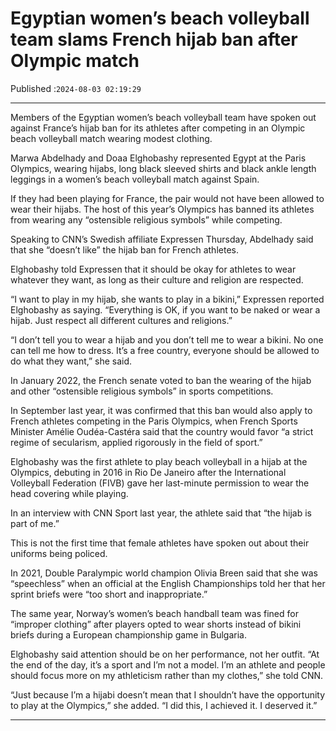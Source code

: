 # Egyptian women’s beach volleyball team slams French hijab ban after Olympic match

Published :`2024-08-03 02:19:29`

---

Members of the Egyptian women’s beach volleyball team have spoken out against France’s hijab ban for its athletes after competing in an Olympic beach volleyball match wearing modest clothing.

Marwa Abdelhady and Doaa Elghobashy represented Egypt at the Paris Olympics, wearing hijabs, long black sleeved shirts and black ankle length leggings in a women’s beach volleyball match against Spain.

If they had been playing for France, the pair would not have been allowed to wear their hijabs. The host of this year’s Olympics has banned its athletes from wearing any “ostensible religious symbols” while competing.

Speaking to CNN’s Swedish affiliate Expressen Thursday, Abdelhady said that she “doesn’t like” the hijab ban for French athletes.

Elghobashy told Expressen that it should be okay for athletes to wear whatever they want, as long as their culture and religion are respected.

“I want to play in my hijab, she wants to play in a bikini,” Expressen reported Elghobashy as saying. “Everything is OK, if you want to be naked or wear a hijab. Just respect all different cultures and religions.”

“I don’t tell you to wear a hijab and you don’t tell me to wear a bikini. No one can tell me how to dress. It’s a free country, everyone should be allowed to do what they want,” she said.

In January 2022, the French senate voted to ban the wearing of the hijab and other “ostensible religious symbols” in sports competitions.

In September last year, it was confirmed that this ban would also apply to French athletes competing in the Paris Olympics, when French Sports Minister Amélie Oudéa-Castéra said that the country would favor “a strict regime of secularism, applied rigorously in the field of sport.”

Elghobashy was the first athlete to play beach volleyball in a hijab at the Olympics, debuting in 2016 in Rio De Janeiro after the International Volleyball Federation (FIVB) gave her last-minute permission to wear the head covering while playing.

In an interview with CNN Sport last year, the athlete said that “the hijab is part of me.”

This is not the first time that female athletes have spoken out about their uniforms being policed.

In 2021, Double Paralympic world champion Olivia Breen said that she was “speechless” when an official at the English Championships told her that her sprint briefs were “too short and inappropriate.”

The same year, Norway’s women’s beach handball team was fined for “improper clothing” after players opted to wear shorts instead of bikini briefs during a European championship game in Bulgaria.

Elghobashy said attention should be on her performance, not her outfit. “At the end of the day, it’s a sport and I’m not a model. I’m an athlete and people should focus more on my athleticism rather than my clothes,” she told CNN.

“Just because I’m a hijabi doesn’t mean that I shouldn’t have the opportunity to play at the Olympics,” she added. “I did this, I achieved it. I deserved it.”

---

